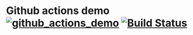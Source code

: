 # Github actions demo [![github_actions_demo](https://github.com/ashwani1218/github_actions_demo/actions/workflows/build.yaml/badge.svg)](https://github.com/ashwani1218/github_actions_demo/actions/workflows/build.yaml) [![Build Status](https://travis-ci.org/ashwani1218/github_actions_demo.svg?branch=master)](https://travis-ci.org/ashwani1218/github_actions_demo)
